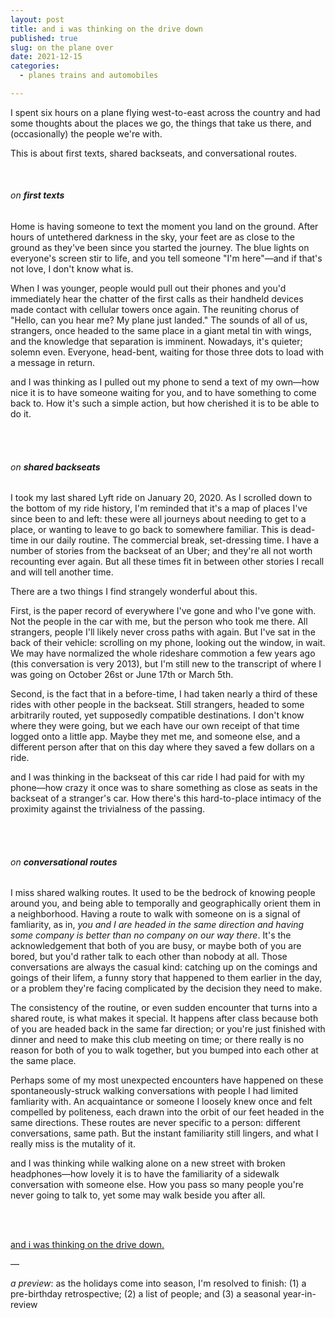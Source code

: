 ```yaml
---
layout: post
title: and i was thinking on the drive down
published: true
slug: on the plane over
date: 2021-12-15
categories:
  - planes trains and automobiles

---
```


I spent six hours on a plane flying west-to-east across the country and had some thoughts about the places we go, the things that take us there, and (occasionally) the people we're with.

This is about first texts, shared backseats, and conversational routes. 

<!--more-->

<br/>

###### on **first texts**

Home is having someone to text the moment you land on the ground. After hours of untethered darkness in the sky, your feet are as close to the ground as they've been since you started the journey. The blue lights on everyone's screen stir to life, and you tell someone "I'm here"—and if that's not love, I don't know what is.

When I was younger, people would pull out their phones and you'd immediately hear the chatter of the first calls as their handheld devices made contact with cellular towers once again. The reuniting chorus of "Hello, can you hear me? My plane just landed." The sounds of all of us, strangers, once headed to the same place in a giant metal tin with wings, and the knowledge that separation is imminent. Nowadays, it's quieter; solemn even. Everyone, head-bent, waiting for those three dots to load with a message in return. 

and I was thinking as I pulled out my phone to send a text of my own—how nice it is to have someone waiting for you, and to have something to come back to. How it's such a simple action, but how cherished it is to be able to do it.

<br /><br />

###### on **shared backseats**

I took my last shared Lyft ride on January 20, 2020. As I scrolled down to the bottom of my ride history, I'm reminded that it's a map of places I've since been to and left: these were all journeys about needing to get to a place, or wanting to leave to go back to somewhere familiar. This is dead-time in our daily routine. The commercial break, set-dressing time. I have a number of stories from the backseat of an Uber; and they're all not worth recounting ever again. But all these times fit in between other stories I recall and will tell another time.

There are a two things I find strangely wonderful about this. 

First, is the paper record of everywhere I've gone and who I've gone with. Not the people in the car with me, but the person who took me there. All strangers, people I'll likely never cross paths with again. But I've sat in the back of their vehicle: scrolling on my phone, looking out the window, in wait. We may have normalized the whole rideshare commotion a few years ago (this conversation is very 2013), but I'm still new to the transcript of where I was going on October 26st or June 17th or March 5th. 

Second, is the fact that in a before-time, I had taken nearly a third of these rides with other people in the backseat. Still strangers, headed to some arbitrarily routed, yet supposedly compatible destinations. I don't know where they were going, but we each have our own receipt of that time logged onto a little app. Maybe they met me, and someone else, and a different person after that on this day where they saved a few dollars on a ride.

and I was thinking in the backseat of this car ride I had paid for with my phone—how crazy it once was to share something as close as seats in the backseat of a stranger's car. How there's this hard-to-place intimacy of the proximity against the trivialness of the passing. 

<br /><br />

###### on **conversational routes**

I miss shared walking routes. It used to be the bedrock of knowing people around you, and being able to temporally and geographically orient them in a neighborhood. Having a route to walk with someone on is a signal of famliarity, as in, *you and I are headed in the same direction and having some company is better than no company on our way there*. It's the acknowledgement that both of you are busy, or maybe both of you are bored, but you'd rather talk to each other than nobody at all. Those conversations are always the casual kind: catching up on the comings and goings of their lifem, a funny story that happened to them earlier in the day, or a problem they're facing complicated by the decision they need to make. 

The consistency of the routine, or even sudden encounter that turns into a shared route, is what makes it special. It happens after class because both of you are headed back in the same far direction; or you're just finished with dinner and need to make this club meeting on time; or there really is no reason for both of you to walk together, but you bumped into each other at the same place.

Perhaps some of my most unexpected encounters have happened on these spontaneously-struck walking conversations with people I had limited famliarity with. An acquaintance or someone I loosely knew once and felt compelled by politeness, each drawn into the orbit of our feet headed in the same directions. These routes are never specific to a person: different conversations, same path. But the instant familiarity still lingers, and what I really miss is the mutality of it. 

and I was thinking while walking alone on a new street with broken headphones—how lovely it is to have the familiarity of a sidewalk conversation with someone else. How you pass so many people you're never going to talk to, yet some may walk beside you after all.

<br /><br />

[and i was thinking on the drive down.](https://youtu.be/nJr_8l0AEWE?t=149)

—

*a preview*: as the holidays come into season, I'm resolved to finish: (1) a pre-birthday retrospective; (2) a list of people; and (3) a seasonal year-in-review